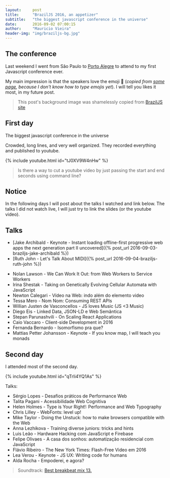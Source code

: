 ```yaml
---
layout:     post
title:      "BrazilJS 2016, an appetizer"
subtitle:   "the biggest javascript conference in the universe"
date:       2016-09-02 07:00:15
author:     "Mauricio Vieira"
header-img: "img/braziljs-bg.jpg"
---
```


<h2>The conference</h2>

<p>Last weekend I went from São Paulo to <a href="https://en.wikipedia.org/wiki/Porto_Alegre">Porto Alegre</a> to attend to my first Javascript conference ever.</p>

<p>My main impression is that the speakers love the emoji 💩 (<i>copied from <a href="http://apps.timwhitlock.info/emoji/tables/unicode">some page</a>, because I don't know how to type emojis yet</i>). I will tell you likes it most, in my future post.</p>

<blockquote>This post's background image was shamelessly copied from <a href="https://braziljs.org/">BrazilJS site</a></blockquote>

<h2 class="section-heading">First day</h2>

<p>The biggest javascript conference in the universe</p>

<p>Crowded, long lines, and very well organized. They recorded everything and published to youtube.</p>

{% include youtube.html id="tJ0XV9W4nHw" %}

<blockquote>Is there a way to cut a youtube video by just passing the start and end seconds using command line?</blockquote>

<h2>Notice</h2> 

<p>In the following days I will post about the talks I watched and link below. The talks I did not watch live, I will just try to link the slides (or the youtube video).</p>

## Talks 

* [Jake Archibald - Keynote - Instant loading offline-first progressive web apps the next generation part II uncovered]({% post_url 2016-09-03-braziljs-jake-archibald %})
* [Ruth John - Let's Talk About MIDI]({% post_url 2016-09-04-braziljs-ruth-john %})

<ul>
  <li>Nolan Lawson - We Can Work It Out: from Web Workers to Service Workers</li>
  <li>Irina Shestak - Taking on Genetically Evolving Cellular Automata with JavaScript</li>
  <li>Newton Calegari - Vídeo na Web: indo além do elemento video</li>
  <li>Tessa Mero - Nom Nom: Consuming REST APIs</li>
  <li>Willian Justen de Vasconcellos - JS loves Music (JS <3 Music)</li>
  <li>Diego Eis - Linked Data, JSON-LD e Web Semântica</li>
  <li>Stepan Parunashvili - On Scaling React Applications</li>
  <li>Caio Vaccaro - Client-side Development in 2016</li>
  <li>Fernanda Bernardo - Isomorfismo pra que?</li>
  <li>Mattias Petter Johansson - Keynote - If you know map, I will teach you monads</li>
</ul>


<h2 class="section-heading">Second day</h2>

<p>I attended most of the second day.</p>

{% include youtube.html id="qTrIi4YQ1As" %}

<p>Talks:</p>

<ul>
  <li>Sérgio Lopes - Desafios práticos de Performance Web</li>
  <li>Talita Pagani - Acessibilidade Web Cognitiva</li>
  <li>Helen Holmes - Type is Your Right!: Performance and Web Typography</li>
  <li>Chris Lilley - WebFonts: level up!</li>
  <li>Mike Taylor - Doing the Unstuck: how to make browsers compatible with the Web</li>
  <li>Anna Lezhikova - Training diverse juniors: tricks and hints</li>
  <li>Luis Leão - Hardware Hacking com JavaScript e Firebase</li>
  <li>Felipe Olivaes - A casa dos sonhos: automatização residencial com JavaScript</li>
  <li>Flávio Ribeiro - The New York Times: Flash-Free Video em 2016</li>
  <li>Lea Verou - Keynote - JS UX: Writing code for humans</li>
  <li>Alda Rocha - Empoderei, e agora?</li>
</ul>

<blockquote>Soundtrack: <a href="https://www.youtube.com/watch?v=f09_S6wpDjw">Best breakbeat mix 13.</a></blockquote>

